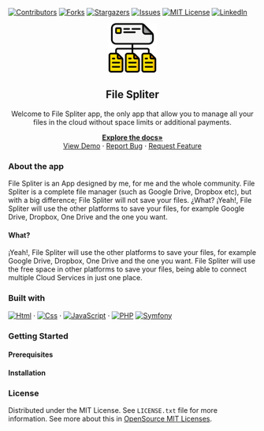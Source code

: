 [![Contributors][contributors-shield]][contributors-url]
[![Forks][forks-shield]][forks-url]
[![Stargazers][stars-shield]][stars-url]
[![Issues][issues-shield]][issues-url]
[![MIT License][license-shield]][license-url]
[![LinkedIn][linkedin-shield]][linkedin-url]

<div align="center">
  <a href="https://github.com/kevocde/game-life">
    <img src="public/favicon.png" alt="Logo" width="100" height="100">
  </a>
  <h2 align="center">File Spliter</h2>
  <p align="center">Welcome to File Spliter app, the only app that allow you to manage all your files in the cloud without space limits or additional payments.</p>
  <a href="https://github.com/kevocde/file-spliter"><strong>Explore the docs»</strong></a>
  <br />
  <a href="https://kevocde.github.io/file-spliter" target="_blank">View Demo</a>
  ·
  <a href="https://github.com/kevocde/file-spliter/issues">Report Bug</a>
  ·
  <a href="https://github.com/kevocde/file-spliter/issues">Request Feature</a>
</div>

### About the app
File Spliter is an App designed by me, for me and the whole community. File Spliter is a complete file manager (such as Google Drive, Dropbox etc), but with a big difference; File Spliter will not save your files. ¿What? ¡Yeah!, File Spliter will use the other platforms to save your files, for example Google Drive, Dropbox, One Drive and the one you want.

#### What?
¡Yeah!, File Spliter will use the other platforms to save your files, for example Google Drive, Dropbox, One Drive and the one you want.
File Spliter will use the free space in other platforms to save your files, being able to connect multiple Cloud Services in just one place.

### Built with
[![Html][Html.com]][Html-url] · [![Css][Css.com]][Css-url] · [![JavaScript][JavaScript.com]][JavaScript-url] · [![PHP][Php.com]][Php-url] [![Symfony][Symfony.com]][symfony-url]

### Getting Started
#### Prerequisites
#### Installation


### License
Distributed under the MIT License. See `LICENSE.txt` file for more information.
See more about this in [OpenSource MIT Licenses](https://opensource.org/licenses/MIT).

[contributors-shield]: https://img.shields.io/github/contributors/kevocde/file-spliter.svg?style=for-the-badge
[contributors-url]: https://github.com/kevocde/file-spliter/graphs/contributors
[forks-shield]: https://img.shields.io/github/forks/kevocde/file-spliter.svg?style=for-the-badge
[forks-url]: https://github.com/kevocde/file-spliter/network/members
[stars-shield]: https://img.shields.io/github/stars/kevocde/file-spliter.svg?style=for-the-badge
[stars-url]: https://github.com/kevocde/file-spliter/stargazers
[issues-shield]: https://img.shields.io/github/issues/kevocde/file-spliter.svg?style=for-the-badge
[issues-url]: https://github.com/kevocde/file-spliter/issues
[license-shield]: https://img.shields.io/github/license/kevocde/file-spliter.svg?style=for-the-badge&logo=mit
[license-url]: https://github.com/kevocde/file-spliter/blob/main/LICENSE.txt
[linkedin-shield]: https://img.shields.io/badge/-LinkedIn-black.svg?style=for-the-badge&logo=linkedin&colorB=555
[linkedin-url]: https://www.linkedin.com/in/kevocode

[Html.com]: https://img.shields.io/badge/html-E34F26?style=for-the-badge&logo=html5&&logoColor=white
[Html-url]: https://www.w3schools.com/html/html_intro.asp
[Css.com]: https://img.shields.io/badge/css3-1572B6?style=for-the-badge&logo=css3&&logoColor=white
[Css-url]: https://www.w3schools.com/css/
[JavaScript.com]: https://img.shields.io/badge/javascript-F7DF1E?style=for-the-badge&logo=javascript&&logoColor=white
[JavaScript-url]: https://www.w3schools.com/js/
[Php.com]: https://img.shields.io/badge/php-777BB4?style=for-the-badge&logo=PHP&&logoColor=white
[Php-url]: https://www.php.net/
[Symfony.com]: https://img.shields.io/badge/symfony-777BB4?style=for-the-badge&logo=symfony&&logoColor=white
[Symfony-url]: https://symfony.com/